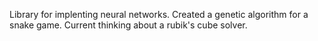 Library for implenting neural networks. Created a genetic algorithm for a snake game.
Current thinking about a rubik's cube solver.

